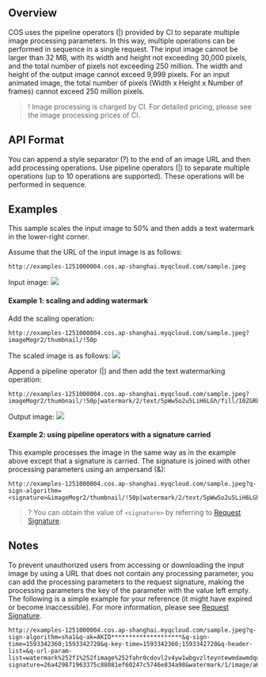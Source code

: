 ## Overview
COS uses the pipeline operators (|) provided by CI to separate multiple image processing parameters. In this way, multiple operations can be performed in sequence in a single request. The input image cannot be larger than 32 MB, with its width and height not exceeding 30,000 pixels, and the total number of pixels not exceeding 250 million. The width and height of the output image cannot exceed 9,999 pixels. For an input animated image, the total number of pixels (Width x Height x Number of frames) cannot exceed 250 million pixels.

>! Image processing is charged by CI. For detailed pricing, please see the image processing prices of CI.
>

## API Format
You can append a style separator (?) to the end of an image URL and then add processing operations. Use pipeline operators (|) to separate multiple operations (up to 10 operations are supported). These operations will be performed in sequence.

## Examples

This sample scales the input image to 50% and then adds a text watermark in the lower-right corner.

Assume that the URL of the input image is as follows:
```plaintext
http://examples-1251000004.cos.ap-shanghai.myqcloud.com/sample.jpeg
```

Input image: 
![](https://main.qcloudimg.com/raw/52e4147a6febbc589505c67973edb394.png)

#### Example 1: scaling and adding watermark

Add the scaling operation:

```plaintext
http://examples-1251000004.cos.ap-shanghai.myqcloud.com/sample.jpeg?imageMogr2/thumbnail/!50p
```

The scaled image is as follows:
![](https://main.qcloudimg.com/raw/f6ab90d8bb2cc1faa1aa3467216c450d.jpg)

Append a pipeline operator (|) and then add the text watermarking operation:
```plaintext
http://examples-1251000004.cos.ap-shanghai.myqcloud.com/sample.jpeg?imageMogr2/thumbnail/!50p|watermark/2/text/5pWw5o2u5LiH6LGh/fill/I0ZGRkZGRg==/fontsize/30/dx/20/dy/20
```

Output image: 
![](https://main.qcloudimg.com/raw/61567af609b9f9dd93fe49b22825d3d0.jpg)

#### Example 2: using pipeline operators with a signature carried

This example processes the image in the same way as in the example above except that a signature is carried. The signature is joined with other processing parameters using an ampersand (&):

```plaintext
http://examples-1251000004.cos.ap-shanghai.myqcloud.com/sample.jpeg?q-sign-algorithm=<signature>&imageMogr2/thumbnail/!50p|watermark/2/text/5pWw5o2u5LiH6LGh/fill/I0ZGRkZGRg==/fontsize/30/dx/20/dy/20
```

>? You can obtain the value of `<signature>` by referring to [Request Signature](https://intl.cloud.tencent.com/document/product/436/7778).
>

## Notes

To prevent unauthorized users from accessing or downloading the input image by using a URL that does not contain any processing parameter, you can add the processing parameters to the request signature, making the processing parameters the key of the parameter with the value left empty. The following is a simple example for your reference (it might have expired or become inaccessible). For more information, please see [Request Signature](https://intl.cloud.tencent.com/document/product/436/14114).


```plaintext
http://examples-1251000004.cos.ap-shanghai.myqcloud.com/sample.jpeg?q-sign-algorithm=sha1&q-ak=AKID********************&q-sign-time=1593342360;1593342720&q-key-time=1593342360;1593342720&q-header-list=&q-url-param-list=watermark%252f1%252fimage%252fahr0cdovl2v4yw1wbgvzlteyntewmdawmdqucgljc2gubxlxy2xvdwquy29tl3nodwl5aw4uanbn%252fgravity%252fsoutheast&q-signature=26a429871963375c88081ef60247c5746e834a98&watermark/1/image/aHR0cDovL2V4YW1wbGVzLTEyNTEwMDAwMDQucGljc2gubXlxY2xvdWQuY29tL3NodWl5aW4uanBn/gravity/southeast
```

